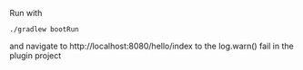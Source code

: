 Run with 
```
./gradlew bootRun
```
and navigate to http://localhost:8080/hello/index to the log.warn() fail in the plugin project
